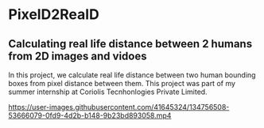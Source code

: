 # PixelD2RealD
## Calculating real life distance between 2 humans from 2D images and vidoes

In this project, we calculate real life distance between two human bounding boxes from pixel distance between them. This project was part of my summer internship at Coriolis Tecnhonlogies Private Limited. 

https://user-images.githubusercontent.com/41645324/134756508-53666079-0fd9-4d2b-b148-9b23bd893058.mp4

